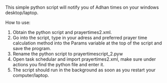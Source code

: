 This simple python script will notify you of Adhan times on your windows desktop/laptop.

How to use:

1. Obtain the python script and prayertimes2.xml.
2. Go into the script, type in your adress and preferred prayer time calculation method into the Params variable at the top of the script and save the program.
3. Rename the python script to prayertimescript_2.pyw
4. Open task schedular and import prayertimes2.xml, make sure under actions you find the python file and enter it.
5. The script should run in the background as soon as you restart your computer/laptop.
